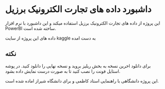 # داشبورد داده های تجارت الکترونیک برزیل

این پروژه از داده های تجارت الکترونیک برزیل استفاده میکند و این داشبورد با نرم افزار PowerBI ساخته شده است. 

داده های این پروژه از سایت kaggle به دست امده 

## نکته

برای دانلود اخرین نسخه به بخش ریلیز بروید و نسخه نهایی را دانلود کنید. در پوشه استایل فونت را نصب کنید تا به صورت درست نمایش داده بشود.

این پروژه دانشگاهی با راهنمایی استاد کاظمی و برای دانشگاه شیراز اماده شده است.
